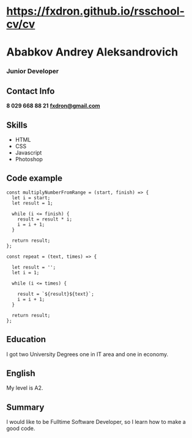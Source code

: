 # https://fxdron.github.io/rsschool-cv/cv
# Ababkov Andrey Aleksandrovich

### Junior Developer

## Contact Info
**8 029 668 88 21**
**fxdron@gmail.com**

## Skills
* HTML
* CSS
* Javascript
* Photoshop

## Code example
```
const multiplyNumberFromRange = (start, finish) => {
  let i = start;
  let result = 1;

  while (i <= finish) {
    result = result * i;
    i = i + 1;
  }

  return result;
};

const repeat = (text, times) => {
 
  let result = '';
  let i = 1;

  while (i <= times) {
    
    result = `${result}${text}`;
    i = i + 1;
  }

  return result;
};

```

## Education
I got two University Degrees one in IT area and one in economy.

## English
My level is A2.

## Summary
I would like to be Fulltime Software Developer, so I learn how to make a good code.
